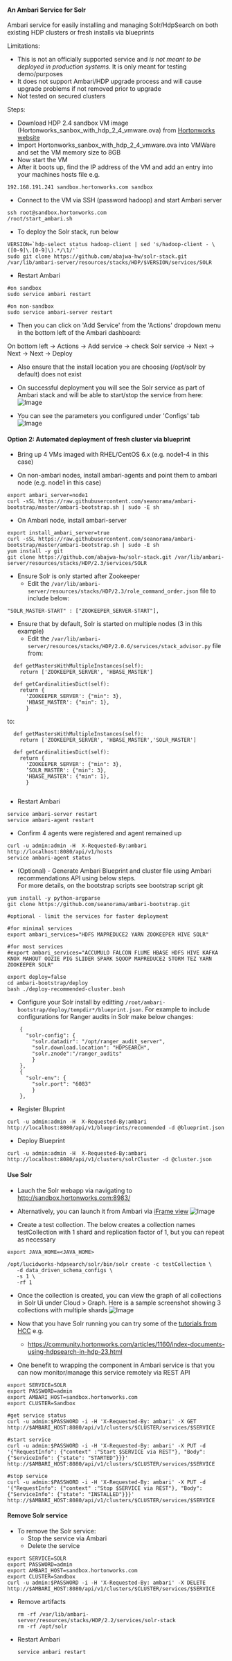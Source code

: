 #### An Ambari Service for Solr
Ambari service for easily installing and managing Solr/HdpSearch on both existing HDP clusters or fresh installs via blueprints

Limitations:
- This is not an officially supported service and *is not meant to be deployed in production systems*. It is only meant for testing demo/purposes
- It does not support Ambari/HDP upgrade process and will cause upgrade problems if not removed prior to upgrade
- Not tested on secured clusters


Steps:

- Download HDP 2.4 sandbox VM image (Hortonworks_sanbox_with_hdp_2_4_vmware.ova) from [Hortonworks website](http://hortonworks.com/products/hortonworks-sandbox/)
- Import Hortonworks_sanbox_with_hdp_2_4_vmware.ova into VMWare and set the VM memory size to 8GB
- Now start the VM
- After it boots up, find the IP address of the VM and add an entry into your machines hosts file e.g.
```
192.168.191.241 sandbox.hortonworks.com sandbox    
```
- Connect to the VM via SSH (password hadoop) and start Ambari server
```
ssh root@sandbox.hortonworks.com
/root/start_ambari.sh
```

- To deploy the Solr stack, run below
```
VERSION=`hdp-select status hadoop-client | sed 's/hadoop-client - \([0-9]\.[0-9]\).*/\1/'`
sudo git clone https://github.com/abajwa-hw/solr-stack.git /var/lib/ambari-server/resources/stacks/HDP/$VERSION/services/SOLR
```

- Restart Ambari
```
#on sandbox
sudo service ambari restart

#on non-sandbox
sudo service ambari-server restart

```
- Then you can click on 'Add Service' from the 'Actions' dropdown menu in the bottom left of the Ambari dashboard:

On bottom left -> Actions -> Add service -> check Solr service -> Next -> Next -> Next -> Deploy

- Also ensure that the install location you are choosing (/opt/solr by default) does not exist

- On successful deployment you will see the Solr service as part of Ambari stack and will be able to start/stop the service from here:
![Image](../master/screenshots/1.png?raw=true)

- You can see the parameters you configured under 'Configs' tab
![Image](../master/screenshots/2.png?raw=true)



#### Option 2: Automated deployment of fresh cluster via blueprint

- Bring up 4 VMs imaged with RHEL/CentOS 6.x (e.g. node1-4 in this case)

- On non-ambari nodes, install ambari-agents and point them to ambari node (e.g. node1 in this case)
```
export ambari_server=node1
curl -sSL https://raw.githubusercontent.com/seanorama/ambari-bootstrap/master/ambari-bootstrap.sh | sudo -E sh
```

- On Ambari node, install ambari-server
```
export install_ambari_server=true
curl -sSL https://raw.githubusercontent.com/seanorama/ambari-bootstrap/master/ambari-bootstrap.sh | sudo -E sh
yum install -y git
git clone https://github.com/abajwa-hw/solr-stack.git /var/lib/ambari-server/resources/stacks/HDP/2.3/services/SOLR
```


- Ensure Solr is only started after Zookeeper
  - Edit the `/var/lib/ambari-server/resources/stacks/HDP/2.3/role_command_order.json` file to include below:
```
"SOLR_MASTER-START" : ["ZOOKEEPER_SERVER-START"],
```    

- Ensure that by default, Solr is started on multiple nodes (3 in this example)
  - Edit the `/var/lib/ambari-server/resources/stacks/HDP/2.0.6/services/stack_advisor.py` file
from:
```
  def getMastersWithMultipleInstances(self):
    return ['ZOOKEEPER_SERVER', 'HBASE_MASTER']      
```
```
  def getCardinalitiesDict(self):
    return {
      'ZOOKEEPER_SERVER': {"min": 3},
      'HBASE_MASTER': {"min": 1},
      }
```
to:
```
  def getMastersWithMultipleInstances(self):
    return ['ZOOKEEPER_SERVER', 'HBASE_MASTER','SOLR_MASTER']
```
```
  def getCardinalitiesDict(self):
    return {
      'ZOOKEEPER_SERVER': {"min": 3},
      ’SOLR_MASTER': {"min": 3},
      'HBASE_MASTER': {"min": 1},
      }
      
```

- Restart Ambari
```
service ambari-server restart
service ambari-agent restart    
```

- Confirm 4 agents were registered and agent remained up
```
curl -u admin:admin -H  X-Requested-By:ambari http://localhost:8080/api/v1/hosts
service ambari-agent status
```

- (Optional) - Generate Ambari Blueprint and cluster file using Ambari recommendations API using below steps.  
For more details, on the bootstrap scripts see bootstrap script git

```
yum install -y python-argparse
git clone https://github.com/seanorama/ambari-bootstrap.git

#optional - limit the services for faster deployment

#for minimal services
export ambari_services="HDFS MAPREDUCE2 YARN ZOOKEEPER HIVE SOLR"

#for most services
#export ambari_services="ACCUMULO FALCON FLUME HBASE HDFS HIVE KAFKA KNOX MAHOUT OOZIE PIG SLIDER SPARK SQOOP MAPREDUCE2 STORM TEZ YARN ZOOKEEPER SOLR"

export deploy=false
cd ambari-bootstrap/deploy
bash ./deploy-recommended-cluster.bash
```

- Configure your Solr install by editting `/root/ambari-bootstrap/deploy/tempdir*/blueprint.json`. 
For example to include configurations for Ranger audits in Solr make below changes:
```
    {
      "solr-config": {
        "solr.datadir": "/opt/ranger_audit_server",
        "solr.download.location": "HDPSEARCH",
        "solr.znode":"/ranger_audits"
        }  
    },
    {
      "solr-env": {
        "solr.port": "6083"
        }
    },

```
- Register Bluprint
```
curl -u admin:admin -H  X-Requested-By:ambari http://localhost:8080/api/v1/blueprints/recommended -d @blueprint.json
```
- Deploy Blueprint
```
curl -u admin:admin -H  X-Requested-By:ambari http://localhost:8080/api/v1/clusters/solrCluster -d @cluster.json
```

#### Use Solr 

- Lauch the Solr webapp via navigating to http://sandbox.hortonworks.com:8983/

- Alternatively, you can launch it from Ambari via [iFrame view](https://github.com/abajwa-hw/iframe-view)
![Image](../master/screenshots/3.png?raw=true)


- Create a test collection. The below creates a collection names testCollection with 1 shard and replication factor of 1, but you can repeat as necessary
```
export JAVA_HOME=<JAVA_HOME>

/opt/lucidworks-hdpsearch/solr/bin/solr create -c testCollection \
   -d data_driven_schema_configs \
   -s 1 \
   -rf 1 
```

- Once the collection is created, you can view the graph of all collections in Solr Ui under Cloud > Graph. Here is a sample screenshot showing 3 collections with multiple shards
![Image](../master/screenshots/solrui.png?raw=true)

- Now that you have Solr running you can try some of the [tutorials from HCC](https://community.hortonworks.com/search.html?f=&type=kbentry&redirect=search%2Fsearch&sort=relevance&q=solr&redirect=search%2Fsearch) e.g. 
  - https://community.hortonworks.com/articles/1160/index-documents-using-hdpsearch-in-hdp-23.html

- One benefit to wrapping the component in Ambari service is that you can now monitor/manage this service remotely via REST API
```
export SERVICE=SOLR
export PASSWORD=admin
export AMBARI_HOST=sandbox.hortonworks.com
export CLUSTER=Sandbox

#get service status
curl -u admin:$PASSWORD -i -H 'X-Requested-By: ambari' -X GET http://$AMBARI_HOST:8080/api/v1/clusters/$CLUSTER/services/$SERVICE

#start service
curl -u admin:$PASSWORD -i -H 'X-Requested-By: ambari' -X PUT -d '{"RequestInfo": {"context" :"Start $SERVICE via REST"}, "Body": {"ServiceInfo": {"state": "STARTED"}}}' http://$AMBARI_HOST:8080/api/v1/clusters/$CLUSTER/services/$SERVICE

#stop service
curl -u admin:$PASSWORD -i -H 'X-Requested-By: ambari' -X PUT -d '{"RequestInfo": {"context" :"Stop $SERVICE via REST"}, "Body": {"ServiceInfo": {"state": "INSTALLED"}}}' http://$AMBARI_HOST:8080/api/v1/clusters/$CLUSTER/services/$SERVICE
```
#### Remove Solr service

- To remove the Solr service: 
  - Stop the service via Ambari
  - Delete the service
  
```
export SERVICE=SOLR
export PASSWORD=admin
export AMBARI_HOST=sandbox.hortonworks.com
export CLUSTER=Sandbox    
curl -u admin:$PASSWORD -i -H 'X-Requested-By: ambari' -X DELETE http://$AMBARI_HOST:8080/api/v1/clusters/$CLUSTER/services/$SERVICE
```
  - Remove artifacts 
  
    ```
    rm -rf /var/lib/ambari-server/resources/stacks/HDP/2.2/services/solr-stack
    rm -rf /opt/solr
    ```
  - Restart Ambari
    ```
    service ambari restart
    ```